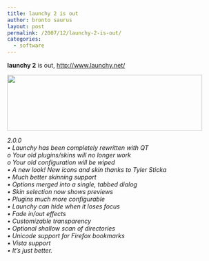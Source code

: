 ```yaml
---
title: launchy 2 is out
author: bronto saurus
layout: post
permalink: /2007/12/launchy-2-is-out/
categories:
  - software
---
```

**launchy 2** is out, <a href="http://www.launchy.net/" target="_blank" >http://www.launchy.net/</a>

<img src="/images/launchy2.png" width="452" height="129" border="0" alt="" />

*2.0.0  
• Launchy has been completely rewritten with QT  
o Your old plugins/skins will no longer work  
o Your old configuration will be wiped  
• A new look! New icons and skin thanks to Tyler Sticka  
• Much better skinning support  
• Options merged into a single, tabbed dialog  
• Skin selection now shows previews  
• Plugins much more configurable  
• Launchy can hide when it loses focus  
• Fade in/out effects  
• Customizable transparency  
• Optional shallow scan of directories  
• Unicode support for Firefox bookmarks  
• Vista support  
• It’s just better.*